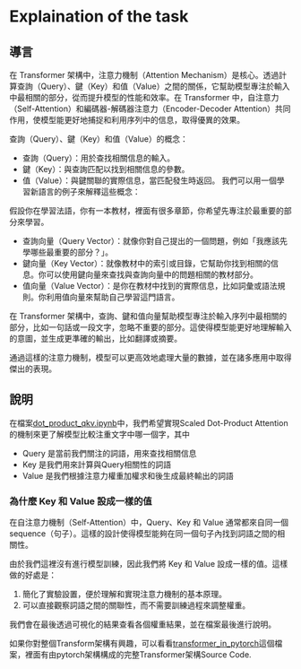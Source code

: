 # Explaination of the task

## 導言
在 Transformer 架構中，注意力機制（Attention Mechanism）是核心。透過計算查詢（Query）、鍵（Key）和值（Value）之間的關係，它幫助模型專注於輸入中最相關的部分，從而提升模型的性能和效率。在 Transformer 中，自注意力（Self-Attention）和編碼器-解碼器注意力（Encoder-Decoder Attention）共同作用，使模型能更好地捕捉和利用序列中的信息，取得優異的效果。

查詢（Query）、鍵（Key）和值（Value）的概念：
- 查詢（Query）：用於查找相關信息的輸入。
- 鍵（Key）：與查詢匹配以找到相關信息的參數。
- 值（Value）：與鍵關聯的實際信息，當匹配發生時返回。
我們可以用一個學習新語言的例子來解釋這些概念：

假設你在學習法語，你有一本教材，裡面有很多章節，你希望先專注於最重要的部分來學習。
- 查詢向量（Query Vector）：就像你對自己提出的一個問題，例如「我應該先學哪些最重要的部分？」。
- 鍵向量（Key Vector）：就像教材中的索引或目錄，它幫助你找到相關的信息。你可以使用鍵向量來查找與查詢向量中的問題相關的教材部分。
- 值向量（Value Vector）：是你在教材中找到的實際信息，比如詞彙或語法規則。你利用值向量來幫助自己學習這門語言。  
  
在 Transformer 架構中，查詢、鍵和值向量幫助模型專注於輸入序列中最相關的部分，比如一句話或一段文字，忽略不重要的部分。這使得模型能更好地理解輸入的意圖，並生成更準確的輸出，比如翻譯或摘要。

通過這樣的注意力機制，模型可以更高效地處理大量的數據，並在諸多應用中取得傑出的表現。


## 說明
在檔案[dot_product_qkv.ipynb](./dot_product_qkv.ipynb)中，我們希望實現Scaled Dot-Product Attention的機制來更了解模型比較注重文字中哪一個字，其中
- Query 是當前我們關注的詞語，用來查找相關信息
- Key 是我們用來計算與Query相關性的詞語
- Value 是我們根據注意力權重加權求和後生成最終輸出的詞語

### 為什麼 Key 和 Value 設成一樣的值
在自注意力機制（Self-Attention）中，Query、Key 和 Value 通常都來自同一個sequence（句子）。這樣的設計使得模型能夠在同一個句子內找到詞語之間的相關性。

由於我們這裡沒有進行模型訓練，因此我們將 Key 和 Value 設成一樣的值。這樣做的好處是：

1. 簡化了實驗設置，便於理解和實現注意力機制的基本原理。
2. 可以直接觀察詞語之間的關聯性，而不需要訓練過程來調整權重。

我們會在最後透過可視化的結果查看各個權重結果，並在檔案最後進行說明。

如果你對整個Transform架構有興趣，可以看看[transformer_in_pytorch](./transformer_in_pytorch.ipynb)這個檔案，裡面有由pytorch架構構成的完整Transformer架構Source Code.